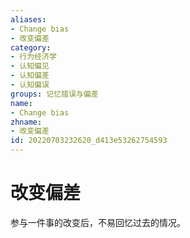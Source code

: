 ```yaml
---
aliases:
- Change bias
- 改变偏差
category:
- 行为经济学
- 认知偏见
- 认知偏差
- 认知偏误
groups: 记忆错误与偏差
name:
- Change bias
zhname:
- 改变偏差
id: 20220703232620_d413e53262754593
---
```


# 改变偏差

参与一件事的改变后，不易回忆过去的情况。
